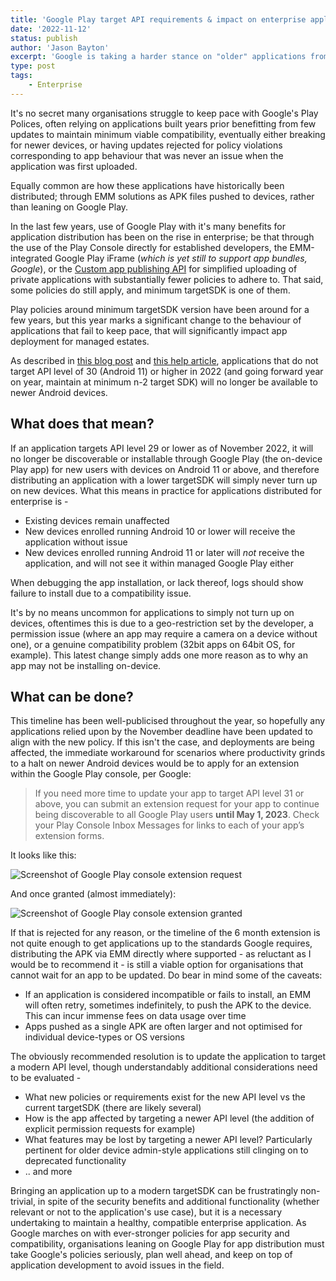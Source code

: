 ```yaml
---
title: 'Google Play target API requirements & impact on enterprise applications'
date: '2022-11-12'
status: publish
author: 'Jason Bayton'
excerpt: 'Google is taking a harder stance on "older" applications from 2022. For organisations with enterprise applications this is what you need to know.'
type: post
tags:
    - Enterprise
---
```

It's no secret many organisations struggle to keep pace with Google's Play Polices, often relying on applications built years prior benefitting from few updates to maintain minimum viable compatibility, eventually either breaking for newer devices, or having updates rejected for policy violations corresponding to app behaviour that was never an issue when the application was first uploaded.

Equally common are how these applications have historically been distributed; through EMM solutions as APK files pushed to devices, rather than leaning on Google Play. 

In the last few years, use of Google Play with it's many benefits for application distribution has been on the rise in enterprise; be that through the use of the Play Console directly for established developers, the EMM-integrated Google Play iFrame (_which is yet still to support app bundles, Google_), or the [Custom app publishing API](https://developers.google.com/android/work/play/custom-app-api/get-started) for simplified uploading of private applications with substantially fewer policies to adhere to. That said, some policies do still apply, and minimum targetSDK is one of them.

Play policies around minimum targetSDK version have been around for a few years, but this year marks a significant change to the behaviour of applications that fail to keep pace, that will significantly impact app deployment for managed estates.

As described in [this blog post](https://android-developers.googleblog.com/2022/04/expanding-plays-target-level-api-requirements-to-strengthen-user-security.html) and [this help article](https://support.google.com/googleplay/android-developer/answer/11926878), applications that do not target API level of 30 (Android 11) or higher in 2022 (and going forward year on year, maintain at minimum n-2 target SDK) will no longer be available to newer Android devices. 

## What does that mean?

If an application targets API level 29 or lower as of November 2022, it will no longer be discoverable or installable through Google Play (the on-device Play app) for new users with devices on Android 11 or above, and therefore distributing an application with a lower targetSDK will simply never turn up on new devices. What this means in practice for applications distributed for enterprise is -

- Existing devices remain unaffected
- New devices enrolled running Android 10 or lower will receive the application without issue
- New devices enrolled running Android 11 or later will _not_ receive the application, and will not see it within managed Google Play either

When debugging the app installation, or lack thereof, logs should show failure to install due to a compatibility issue. 

It's by no means uncommon for applications to simply not turn up on devices, oftentimes this is due to a geo-restriction set by the developer, a permission issue (where an app may require a camera on a device without one), or a genuine compatibility problem (32bit apps on 64bit OS, for example). This latest change simply adds one more reason as to why an app may not be installing on-device.

## What can be done?

This timeline has been well-publicised throughout the year, so hopefully any applications relied upon by the November deadline have been updated to align with the new policy. If this isn't the case, and deployments are being affected, the immediate workaround for scenarios where productivity grinds to a halt on newer Android devices would be to apply for an extension within the Google Play console, per Google:

> If you need more time to update your app to target API level 31 or above, you can submit an extension request for your app to continue being discoverable to all Google Play users **until May 1, 2023**. Check your Play Console Inbox Messages for links to each of your app’s extension forms.

It looks like this: 

![Screenshot of Google Play console extension request](https://cdn.bayton.org/uploads/2022/11/Screenshot2022-11-12at00.38.21.png)

And once granted (almost immediately):

![Screenshot of Google Play console extension granted](https://cdn.bayton.org/uploads/2022/11/Screenshot2022-11-12at00.48.09.png)

If that is rejected for any reason, or the timeline of the 6 month extension is not quite enough to get applications up to the standards Google requires, distributing the APK via EMM directly where supported - as reluctant as I would be to recommend it - is still a viable option for organisations that cannot wait for an app to be updated. Do bear in mind some of the caveats: 

- If an application is considered incompatible or fails to install, an EMM will often retry, sometimes indefinitely, to push the APK to the device. This can incur immense fees on data usage over time
- Apps pushed as a single APK are often larger and not optimised for individual device-types or OS versions

The obviously recommended resolution is to update the application to target a modern API level, though understandably additional considerations need to be evaluated -

- What new policies or requirements exist for the new API level vs the current targetSDK (there are likely several)
- How is the app affected by targeting a newer API level (the addition of explicit permission requests for example)
- What features may be lost by targeting a newer API level? Particularly pertinent for older device admin-style applications still clinging on to deprecated functionality
- .. and more

Bringing an application up to a modern targetSDK can be frustratingly non-trivial, in spite of the security benefits and additional functionality (whether relevant or not to the application's use case), but it is a necessary undertaking to maintain a healthy, compatible enterprise application. As Google marches on with ever-stronger policies for app security and compatibility, organisations leaning on Google Play for app distribution must take Google's policies seriously, plan well ahead, and keep on top of application development to avoid issues in the field.